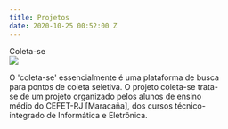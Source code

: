 ```yaml
---
title: Projetos
date: 2020-10-25 00:52:00 Z
---
```


<style>
    .article-index.card-project{
        width: 380px;
        height: 100%;
    }

    .description-container {
        text-overflow: clip;
    } 
    
</style>


<div class="article-index card-project">
        <span>Coleta-se</span>
        <div class="image-container">
            <img src="https://raw.githubusercontent.com/ovvesley/coleta-se/master/frontend/coleta-se/assets/carro_de_lixo.png">
        </div>
        <div class="description-container">
            <p>
                O 'coleta-se' essencialmente é uma plataforma de busca para pontos de coleta seletiva.
                O projeto coleta-se trata-se de um projeto organizado pelos alunos de ensino médio do CEFET-RJ [Maracaña], dos cursos técnico-integrado de Informática e Eletrônica.
            </p>
        </div>
</div>
